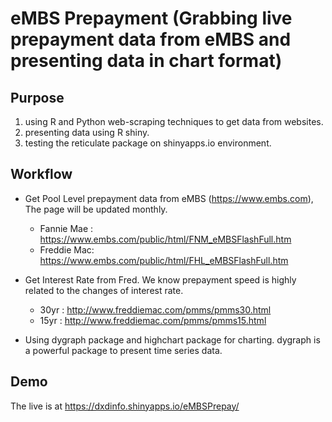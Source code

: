 # eMBS Prepayment (Grabbing live prepayment data from eMBS and presenting data in chart format)

## Purpose
1. using R and Python web-scraping techniques to get data from websites.
2. presenting data using R shiny.
3. testing the reticulate package on shinyapps.io environment.

## Workflow
* Get Pool Level prepayment data from eMBS (https://www.embs.com), The page will be updated monthly.
  * Fannie Mae :  https://www.embs.com/public/html/FNM_eMBSFlashFull.htm
  * Freddie Mac:  https://www.embs.com/public/html/FHL_eMBSFlashFull.htm
    
* Get Interest Rate from Fred. We know prepayment speed is highly related to the changes of interest rate.
  * 30yr : http://www.freddiemac.com/pmms/pmms30.html
  * 15yr : http://www.freddiemac.com/pmms/pmms15.html
 
* Using dygraph package and highchart package for charting. dygraph is a powerful package to present time series data.
   
## Demo
  The live is at  https://dxdinfo.shinyapps.io/eMBSPrepay/
